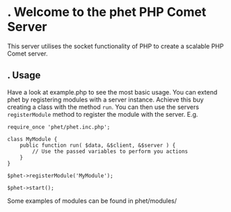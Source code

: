 # . Welcome to the phet PHP Comet Server
This server utilises the socket functionality of PHP to create a scalable PHP Comet server.

## . Usage
Have a look at example.php to see the most basic usage. You can extend phet by registering modules with a server instance.
Achieve this buy creating a class with the method `run`. You can then use the servers `registerModule` method to register the module with the server. E.g.

	require_once 'phet/phet.inc.php';
	
	class MyModule {
		public function run( $data, &$client, &$server ) {
			// Use the passed variables to perform you actions
		}
	}
	
	$phet->registerModule('MyModule');
	
	$phet->start();

Some examples of modules can be found in phet/modules/
